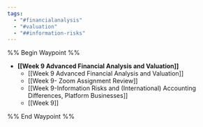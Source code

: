 ```yaml
---
tags:
  - "#financialanalysis"
  - "#valuation"
  - "##information-risks"
---
```

%% Begin Waypoint %%
- **[[Week 9 Advanced Financial Analysis and Valuation]]**
	- [[Week 9 Advanced Financial Analysis and Valuation]]
	- [[Week 9- Zoom Assignment Review]]
	- [[Week 9-Information Risks and (International) Accounting Differences, Platform Businesses]]
	- [[Week 9]]

%% End Waypoint %%